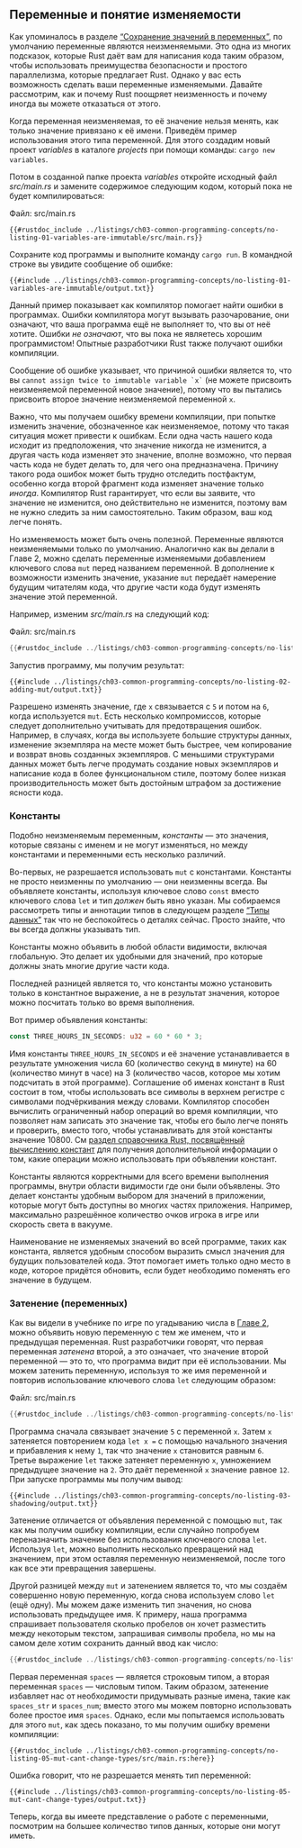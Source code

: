 ## Переменные и понятие изменяемости

Как упоминалось в разделе [“Сохранение значений в переменных”]<!--  -->, по умолчанию переменные являются неизменяемыми. Это одна из многих подсказок, которые Rust даёт вам для написания кода таким образом, чтобы использовать преимущества безопасности и простого параллелизма, которые предлагает Rust. Однако у вас есть возможность сделать ваши переменные изменяемыми. Давайте рассмотрим, как и почему Rust поощряет неизменность и почему иногда вы можете отказаться от этого.

Когда переменная неизменяемая, то её значение нельзя менять, как только значение привязано к её имени. Приведём пример использования этого типа переменной. Для этого создадим новый проект *variables* в каталоге *projects* при помощи команды: `cargo new variables`.

Потом в созданной папке проекта *variables* откройте исходный файл *src/main.rs* и замените содержимое следующим кодом, который пока не будет компилироваться:

<span class="filename">Файл: src/main.rs</span>

```rust,ignore,does_not_compile
{{#rustdoc_include ../listings/ch03-common-programming-concepts/no-listing-01-variables-are-immutable/src/main.rs}}
```

Сохраните код программы и выполните команду `cargo run`. В командной строке вы увидите сообщение об ошибке:

```console
{{#include ../listings/ch03-common-programming-concepts/no-listing-01-variables-are-immutable/output.txt}}
```

Данный пример показывает как компилятор помогает найти ошибки в программах. Ошибки компилятора могут вызывать разочарование, они означают, что ваша программа ещё не выполняет то, что вы от неё хотите. Ошибки *не означают*, что вы пока не являетесь хорошим программистом! Опытные разработчики Rust также получают ошибки компиляции.

Сообщение об ошибке указывает, что причиной ошибки является то, что вы `` cannot
assign twice to immutable variable `x` `` (не можете присвоить неизменяемой переменной новое значение), потому что вы пытались присвоить второе значение неизменяемой переменной `x`.

Важно, что мы получаем ошибку времени компиляции,  при попытке изменить значение, обозначенное как неизменяемое, потому что такая ситуация может привести к ошибкам. Если одна часть нашего кода исходит из предположения, что значение никогда не изменится, а другая часть кода изменяет это значение, вполне возможно, что первая часть кода не будет делать то, для чего она предназначена. Причину такого рода ошибок может быть трудно отследить постфактум, особенно когда второй фрагмент кода изменяет значение только *иногда*. Компилятор Rust гарантирует, что если вы заявите, что значение не изменится, оно действительно не изменится, поэтому вам не нужно следить за ним самостоятельно. Таким образом, ваш код легче понять.

Но изменяемость может быть очень полезной. Переменные являются неизменяемыми только по умолчанию. Аналогично как вы делали в Главе 2, можно сделать переменные изменяемыми добавлением ключевого слова `mut` перед названием переменной. В дополнение к возможности изменить значение, указание `mut` передаёт намерение будущим читателям кода, что другие части кода будут изменять значение этой переменной.

Например, изменим *src/main.rs* на следующий код:

<span class="filename">Файл: src/main.rs</span>

```rust
{{#rustdoc_include ../listings/ch03-common-programming-concepts/no-listing-02-adding-mut/src/main.rs}}
```

Запустив программу, мы получим результат:

```console
{{#include ../listings/ch03-common-programming-concepts/no-listing-02-adding-mut/output.txt}}
```

Разрешено изменять значение, где `x`  связывается с `5` и потом на `6`, когда используется `mut`. Есть несколько компромиссов, которые следует дополнительно учитывать для предотвращения ошибок. Например, в случаях, когда вы используете большие структуры данных, изменение экземпляра на месте может быть быстрее, чем копирование и возврат вновь созданных экземпляров. С меньшими структурами данных может быть легче продумать создание новых экземпляров и написание кода в более функциональном стиле, поэтому более низкая производительность может быть достойным штрафом за достижение ясности кода.

### Константы

Подобно неизменяемым переменным, *константы* — это значения, которые связаны с именем и не могут изменяться, но между константами и переменными есть несколько различий.

Во-первых, не разрешается использовать `mut` с константами. Константы не просто неизменны по умолчанию — они неизменны всегда. Вы объявляете константы, используя ключевое слово `const` вместо ключевого слова `let` и тип *должен* быть явно указан. Мы собираемся рассмотреть типы и аннотации типов в следующем разделе [“Типы данных”]<!--  --> так что не беспокойтесь о деталях сейчас. Просто знайте, что вы всегда должны указывать тип.

Константы можно объявить в любой области видимости, включая глобальную. Это делает их удобными для значений, про которые должны знать многие другие части кода.

Последней разницей является то, что константы можно установить только в константное выражение, а не в результат значения, которое можно посчитать только во время выполнения.

Вот пример объявления константы:

```rust
const THREE_HOURS_IN_SECONDS: u32 = 60 * 60 * 3;
```

Имя константы `THREE_HOURS_IN_SECONDS` и её значение устанавливается в результате умножения числа 60 (количество секунд в минуте) на 60 (количество минут в часе) на 3 (количество часов, которое мы хотим подсчитать в этой программе). Соглашение об именах констант в Rust состоит в том, чтобы использовать все символы в верхнем регистре с символами подчёркивания между словами. Компилятор способен вычислить ограниченный набор операций во время компиляции, что позволяет нам записать это значение так, чтобы его было легче понять и проверить, вместо того, чтобы устанавливать для этой константы значение 10800. См [раздел справочника Rust, посвящённый вычислению констант] для получения дополнительной информации о том, какие операции можно использовать при объявлении констант.

Константы являются корректными для всего времени выполнения программы, внутри области видимости где они были объявлены. Это  делает константы удобным выбором для значений в приложении, которые могут быть доступны во многих частях приложения. Например, максимально разрешённое количество очков игрока в игре или скорость света в вакууме.

Наименование не изменяемых значений во всей программе, таких как константа, является удобным способом выразить смысл значения для будущих пользователей кода. Этот помогает иметь только одно место в коде, которое придётся обновить, если будет необходимо поменять его значение в будущем.

### Затенение (переменных)

Как вы видели в учебнике по игре по угадыванию числа в [Главе 2](ch02-00-guessing-game-tutorial.html#comparing-the-guess-to-the-secret-number)<!--  -->, можно объявить новую переменную с тем же именем, что и предыдущая переменная. Rust разработчики говорят, что первая переменная *затенена* второй, а это означает, что значение второй переменной — это то, что программа видит при её использовании. Мы можем затенить переменную, используя то же имя переменной и повторив использование ключевого слова `let` следующим образом:

<span class="filename">Файл: src/main.rs</span>

```rust
{{#rustdoc_include ../listings/ch03-common-programming-concepts/no-listing-03-shadowing/src/main.rs}}
```

Программа сначала связывает значение `5` с переменной `x`. Затем `x` затеняется повторением кода  `let x =` с помощью начального значения и прибавления к нему `1`, так что значение `x` становится равным `6`. Третье выражение `let` также затеняет переменную `x`, умножением предыдущее значение на `2`. Это даёт переменной `x` значение равное `12`. При запуске программы мы получим вывод:

```console
{{#include ../listings/ch03-common-programming-concepts/no-listing-03-shadowing/output.txt}}
```

Затенение отличается от объявления переменной с помощью `mut`, так как мы получим ошибку компиляции, если случайно попробуем переназначить значение без использования ключевого слова `let`. Используя `let`, можно выполнить несколько превращений над значением, при этом оставляя переменную неизменяемой, после того как все эти превращения завершены.

Другой разницей между `mut` и затенением является то, что мы создаём совершенно новую переменную, когда снова используем слово `let` (ещё одну). Мы можем даже изменить тип значения, но снова использовать предыдущее имя. К примеру, наша программа спрашивает пользователя сколько пробелов он хочет разместить между некоторым текстом, запрашивая символы пробела, но мы на самом деле хотим сохранить данный ввод как число:

```rust
{{#rustdoc_include ../listings/ch03-common-programming-concepts/no-listing-04-shadowing-can-change-types/src/main.rs:here}}
```

Первая переменная `spaces` — является строковым типом, а вторая переменная `spaces` — числовым типом. Таким образом, затенение избавляет нас от необходимости придумывать разные имена, такие как `spaces_str` и `spaces_num`; вместо этого мы можем повторно использовать более простое имя `spaces`. Однако, если мы попытаемся использовать для этого `mut`, как здесь показано, то мы получим ошибку времени компиляции:

```rust,ignore,does_not_compile
{{#rustdoc_include ../listings/ch03-common-programming-concepts/no-listing-05-mut-cant-change-types/src/main.rs:here}}
```

Ошибка говорит, что не разрешается менять тип переменной:

```console
{{#include ../listings/ch03-common-programming-concepts/no-listing-05-mut-cant-change-types/output.txt}}
```

Теперь, когда вы имеете представление о работе с переменными, посмотрим на большее количество типов данных, которые они могут иметь.


[“Сохранение значений в переменных”]: ch02-00-guessing-game-tutorial.html#storing-values-with-variables
[раздел справочника Rust, посвящённый вычислению констант]: ../reference/const_eval.html
[“Типы данных”]:
ch03-02-data-types
